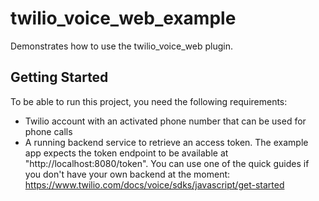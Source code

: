 # twilio_voice_web_example

Demonstrates how to use the twilio_voice_web plugin.

## Getting Started

To be able to run this project, you need the following requirements:

- Twilio account with an activated phone number that can be used for phone calls
- A running backend service to retrieve an access token. The example app expects the token endpoint to be available at "http://localhost:8080/token".
 You can use one of the quick guides if you don't have your own backend at the moment: https://www.twilio.com/docs/voice/sdks/javascript/get-started